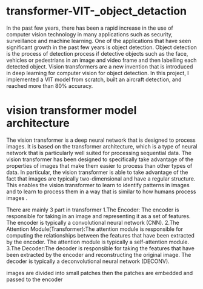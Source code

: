 # transformer-VIT-_object_detaction
In the past few years, there has been a rapid increase in the use of 
computer vision technology in many applications such as security, surveillance and machine learning. 
One of the applications that have seen significant growth in the past few years is object detection. 
Object detection is the process of detection process if detective objects such as
the face,  vehicles or pedestrians in an image and video frame and then labelling each detected object. 
Vision transformers are a new invention that is introduced in deep learning for computer vision for object detection.
In this project, I implemented a VIT model from scratch, built an aircraft detection, and reached more than 80% accuracy.


# vision transformer model architecture 

The vision transformer is a deep neural network that is designed to process images. It is based on the transformer architecture, which is a type of neural network that is particularly well suited for processing sequential data. The vision transformer has been designed to specifically take advantage of the properties of images that make them easier to process than other types of data. In particular, the vision transformer is able to take advantage of the fact that images are typically two-dimensional and have a regular structure. This enables the vision transformer to learn to identify patterns in images and to learn to process them in a way that is similar to how humans process images . 

There are mainly 3 part in transformer 
 1.The Encoder: The encoder is responsible for taking in an image and representing it as a set of features. The encoder is typically a convolutional neural network (CNN).
 2.The Attention Module(Transformer):The attention module is responsible for computing the relationships between the features that have been extracted by the encoder. The attention module is typically a self-attention module.
 3.The Decoder:The decoder is responsible for taking the features that have been extracted by the encoder and reconstructing the original image. The decoder is typically  a deconvolutional neural network (DECONV).
 
images are divided into small patches then the patches are embedded and passed to the encoder 
